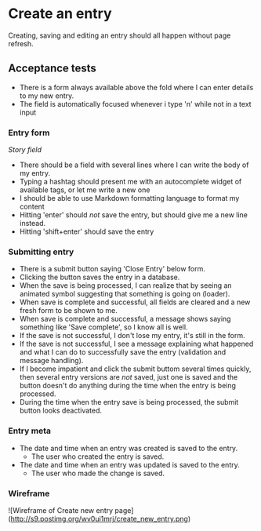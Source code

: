 # Create an entry

Creating, saving and editing an entry should all happen without page refresh.

## Acceptance tests

- There is a form always available above the fold where I can enter details
to my new entry.
- The field is automatically focused whenever i type 'n' while not in a text input

### Entry form

*Story field*

- There should be a field with several lines where I can write the body of my entry.
- Typing a hashtag should present me with an autocomplete widget of available tags, or let me write a new one
- I should be able to use Markdown formatting language to format my content
- Hitting 'enter' should _not_ save the entry, but should give me a new line instead.
- Hitting 'shift+enter' should save the entry

### Submitting entry

- There is a submit button saying 'Close Entry' below form.
- Clicking the button saves the entry in a database.
- When the save is being processed, I can realize that by seeing an animated symbol suggesting that something is going on (loader).
- When save is complete and successful, all fields are cleared and a new fresh form to be shown to me.
- When save is complete and successful, a message shows saying something like 'Save complete', so I know all is well.
- If the save is not successful, I don't lose my entry, it's still in the form.
- If the save is not successful, I see a message explaining what happened and what I can do to successfully save the entry (validation and message handling).
- If I become impatient and click the submit buttom several times quickly, then several entry versions are _not_ saved, just one is saved and the button doesn't do anything during the time when the entry is being processed.
- During the time when the entry save is being processed, the submit button looks deactivated.

### Entry meta

- The date and time when an entry was created is saved to the entry.
  - The user who created the entry is saved.
- The date and time when an entry was updated is saved to the entry.
  - The user who made the change is saved.

### Wireframe
![Wireframe of Create new entry page]
(http://s9.postimg.org/wv0ui1mrj/create_new_entry.png)
